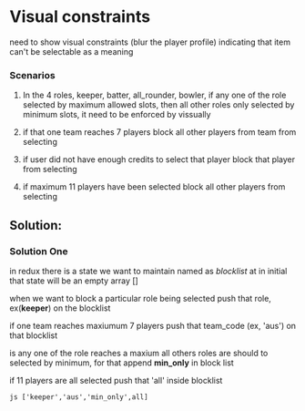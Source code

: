 # Visual constraints

need to show visual constraints (blur the player profile) indicating that item can't be selectable as a meaning

### Scenarios

1. In the 4 roles, keeper, batter, all_rounder, bowler, if any one of the role selected by maximum allowed slots, then all other roles only selected by minimum slots, it need to be enforced by vissually

2. if that one team reaches 7 players block all other players from team from selecting

3. if user did not have enough credits to select that player block that player from selecting

4. if maximum 11 players have been selected block all other players from selecting

## Solution:

### Solution One

in redux there is a state we want to maintain named as _blocklist_ at in initial that state will be an empty array []

when we want to block a particular role being selected push that role, ex(**keeper**) on the blocklist

if one team reaches maxiumum 7 players push that team_code (ex, 'aus') on that blocklist

is any one of the role reaches a maxium all others roles are should to selected by minimum, for that append **min_only** in block list

if 11 players are all selected push that 'all' inside blocklist

`js ['keeper','aus','min_only',all] `
